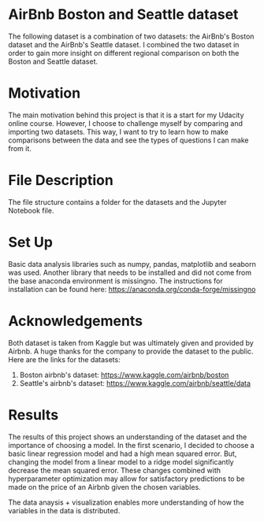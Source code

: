 # AirBnb Boston and Seattle dataset


The following dataset is a combination of two datasets: the AirBnb's Boston dataset and the AirBnb's Seattle dataset. I combined the two dataset in order to gain more insight on different regional comparison on both the Boston and Seattle dataset.


# Motivation

The main motivation behind this project is that it is a start for my Udacity online course. However, I choose to challenge myself by comparing and importing two datasets. This way, I want to try to learn how to make comparisons between the data and see the types of questions I can make from it. 


# File Description

The file structure contains a folder for the datasets and the Jupyter Notebook file. 


# Set Up

Basic data analysis libraries such as numpy, pandas, matplotlib and seaborn was used. Another library that needs to be installed and did not come from the base anaconda environment is missingno. The instructions for installation can be found here: https://anaconda.org/conda-forge/missingno


# Acknowledgements

Both dataset is taken from Kaggle but was ultimately given and provided by Airbnb. A huge thanks for the company to provide the dataset to the public. Here are the links for the datasets:

1. Boston airbnb's dataset: https://www.kaggle.com/airbnb/boston
2. Seattle's airbnb's dataset: https://www.kaggle.com/airbnb/seattle/data

# Results

The results of this project shows an understanding of the dataset and the importance of choosing a model. In the first scenario, I decided to choose a basic linear regression model and had a high mean squared error. But, changing the model from a linear model to a ridge model significantly decrease the mean squared error. These changes combined with hyperparameter optimization may allow for satisfactory predictions to be made on the price of an Airbnb given the chosen variables. 

The data anaysis + visualization enables more understanding of how the variables in the  data is distributed.


